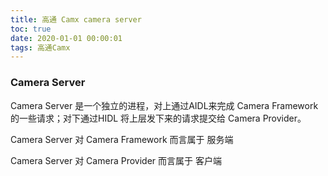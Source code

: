 ```yaml
---
title: 高通 Camx camera server
toc: true
date: 2020-01-01 00:00:01
tags: 高通Camx
---
```


### Camera Server

Camera Server 是一个独立的进程，对上通过AIDL来完成 Camera Framework 的一些请求；对下通过HIDL 将上层发下来的请求提交给 Camera Provider。

Camera Server 对 Camera Framework 而言属于 服务端

Camera Server 对 Camera Provider 而言属于 客户端

